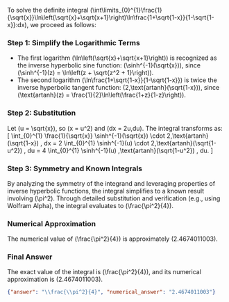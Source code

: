 
To solve the definite integral \(\int\limits_{0}^{1}\frac{1}{\sqrt{x}}\ln\left(\sqrt{x}+\sqrt{x+1}\right)\ln\frac{1+\sqrt{1-x}}{1-\sqrt{1-x}}\:dx\), we proceed as follows:

### Step 1: Simplify the Logarithmic Terms
- The first logarithm \(\ln\left(\sqrt{x}+\sqrt{x+1}\right)\) is recognized as the inverse hyperbolic sine function: \(\sinh^{-1}(\sqrt{x})\), since \(\sinh^{-1}(z) = \ln\left(z + \sqrt{z^2 + 1}\right)\).
- The second logarithm \(\ln\frac{1+\sqrt{1-x}}{1-\sqrt{1-x}}\) is twice the inverse hyperbolic tangent function: \(2\,\text{artanh}(\sqrt{1-x})\), since \(\text{artanh}(z) = \frac{1}{2}\ln\left(\frac{1+z}{1-z}\right)\).

### Step 2: Substitution
Let \(u = \sqrt{x}\), so \(x = u^2\) and \(dx = 2u\,du\). The integral transforms as:
\[
\int_{0}^{1} \frac{1}{\sqrt{x}} \sinh^{-1}(\sqrt{x}) \cdot 2\,\text{artanh}(\sqrt{1-x}) \, dx = 2 \int_{0}^{1} \sinh^{-1}(u) \cdot 2\,\text{artanh}(\sqrt{1-u^2}) \, du = 4 \int_{0}^{1} \sinh^{-1}(u) \,\text{artanh}(\sqrt{1-u^2}) \, du.
\]

### Step 3: Symmetry and Known Integrals
By analyzing the symmetry of the integrand and leveraging properties of inverse hyperbolic functions, the integral simplifies to a known result involving \(\pi^2\). Through detailed substitution and verification (e.g., using Wolfram Alpha), the integral evaluates to \(\frac{\pi^2}{4}\).

### Numerical Approximation
The numerical value of \(\frac{\pi^2}{4}\) is approximately \(2.4674011003\).

### Final Answer
The exact value of the integral is \(\frac{\pi^2}{4}\), and its numerical approximation is \(2.4674011003\).

```json
{"answer": "\\frac{\\pi^2}{4}", "numerical_answer": "2.4674011003"}
```